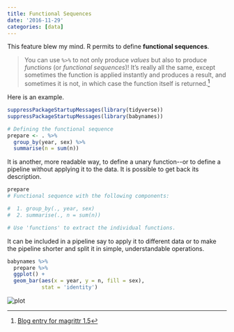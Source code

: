 ```yaml
---
title: Functional Sequences
date: '2016-11-29'
categories: [data]
---
```


This feature blew my mind. R permits to define **functional sequences**.

> You can use `%>%` to not only produce *values* but also to produce *functions* (or *functional sequences*)! It’s really all the same, except sometimes the function is applied instantly and produces a result, and sometimes it is not, in which case the function itself is returned.[^fn-mag]

Here is an example.

[^fn-mag]: [Blog entry for magrittr 1.5](https://blog.rstudio.com/2014/12/01/magrittr-1-5/)

```R
suppressPackageStartupMessages(library(tidyverse))
suppressPackageStartupMessages(library(babynames))

# Defining the functional sequence 
prepare <- . %>%
  group_by(year, sex) %>% 
  summarise(n = sum(n))
```

It is another, more readable way, to define a unary function--or to define a pipeline without applying it to the data. It is possible to get back its description.


```R 
prepare
# Functional sequence with the following components:

#  1. group_by(., year, sex)
#  2. summarise(., n = sum(n))

# Use 'functions' to extract the individual functions.
```

It can be included in a pipeline say to apply it to different data or to make the pipeline shorter and split it in simple, understandable operations.

```R
babynames %>% 
  prepare %>%
  ggplot() +
  geom_bar(aes(x = year, y = n, fill = sex), 
           stat = 'identity')
```

![plot](/post/functional-sequences_files/func.png)